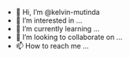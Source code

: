 - 👋 Hi, I’m @kelvin-mutinda
- 👀 I’m interested in ...
- 🌱 I’m currently learning ...
- 💞️ I’m looking to collaborate on ...
- 📫 How to reach me ...

<!---
kelvin-mutinda/kelvin-mutinda is a ✨ special ✨ repository because its `README.md` (this file) appears on your GitHub profile.
You can click the Preview link to take a look at your changes.
--->
